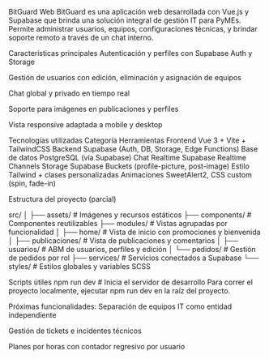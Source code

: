 BitGuard Web
BitGuard es una aplicación web desarrollada con Vue.js y Supabase que brinda una solución integral de gestión IT para PyMEs. Permite administrar usuarios, equipos, configuraciones técnicas, y brindar soporte remoto a través de un chat interno.

Características principales
Autenticación y perfiles con Supabase Auth y Storage

Gestión de usuarios con edición, eliminación y asignación de equipos

Chat global y privado en tiempo real

Soporte para imágenes en publicaciones y perfiles

Vista responsive adaptada a mobile y desktop

Tecnologías utilizadas
Categoría	Herramientas
Frontend	Vue 3 + Vite + TailwindCSS
Backend	Supabase (Auth, DB, Storage, Edge Functions)
Base de datos	PostgreSQL (vía Supabase)
Chat Realtime	Supabase Realtime Channels
Storage	Supabase Buckets (profile-picture, post-image)
Estilo	Tailwind + clases personalizadas
Animaciones	SweetAlert2, CSS custom (spin, fade-in)

Estructura del proyecto (parcial)

src/
│
├── assets/               # Imágenes y recursos estáticos
├── components/           # Componentes reutilizables
├── modules/              # Vistas agrupadas por funcionalidad
│   ├── home/             # Vista de inicio con promociones y bienvenida
│   ├── publicaciones/    # Vista de publicaciones y comentarios
│   ├── usuarios/         # ABM de usuarios, perfiles y edición
│   └── pedidos/          # Gestión de pedidos por rol
├── services/             # Servicios conectados a Supabase
└── styles/               # Estilos globales y variables SCSS

Scripts útiles
npm run dev     # Inicia el servidor de desarrollo
Para correr el proyecto localmente, ejecutar npm run dev en la raíz del proyecto.

Próximas funcionalidades:
Separación de equipos IT como entidad independiente

Gestión de tickets e incidentes técnicos

Planes por horas con contador regresivo por usuario
